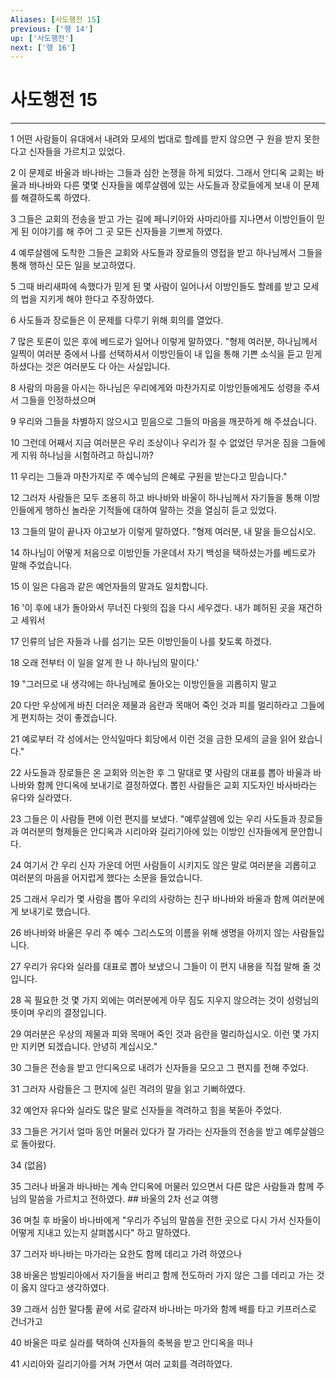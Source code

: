 ```yaml
---
Aliases: [사도행전 15]
previous: ['행 14']
up: ['사도행전']
next: ['행 16']
---
```

# 사도행전 15

***


1 어떤 사람들이 유대에서 내려와 모세의 법대로 할례를 받지 않으면 구 원을 받지 못한다고 신자들을 가르치고 있었다. 

2 이 문제로 바울과 바나바는 그들과 심한 논쟁을 하게 되었다. 그래서 안디옥 교회는 바울과 바나바와 다른 몇몇 신자들을 예루살렘에 있는 사도들과 장로들에게 보내 이 문제를 해결하도록 하였다. 

3 그들은 교회의 전송을 받고 가는 길에 페니키아와 사마리아를 지나면서 이방인들이 믿게 된 이야기를 해 주어 그 곳 모든 신자들을 기쁘게 하였다. 

4 예루살렘에 도착한 그들은 교회와 사도들과 장로들의 영접을 받고 하나님께서 그들을 통해 행하신 모든 일을 보고하였다. 

5 그때 바리새파에 속했다가 믿게 된 몇 사람이 일어나서 이방인들도 할례를 받고 모세의 법을 지키게 해야 한다고 주장하였다. 

6 사도들과 장로들은 이 문제를 다루기 위해 회의를 열었다. 

7 많은 토론이 있은 후에 베드로가 일어나 이렇게 말하였다. "형제 여러분, 하나님께서 일찍이 여러분 중에서 나를 선택하셔서 이방인들이 내 입을 통해 기쁜 소식을 듣고 믿게 하셨다는 것은 여러분도 다 아는 사실입니다. 

8 사람의 마음을 아시는 하나님은 우리에게와 마찬가지로 이방인들에게도 성령을 주셔서 그들을 인정하셨으며 

9 우리와 그들을 차별하지 않으시고 믿음으로 그들의 마음을 깨끗하게 해 주셨습니다. 

10 그런데 어째서 지금 여러분은 우리 조상이나 우리가 질 수 없었던 무거운 짐을 그들에게 지워 하나님을 시험하려고 하십니까? 

11 우리는 그들과 마찬가지로 주 예수님의 은혜로 구원을 받는다고 믿습니다." 

12 그러자 사람들은 모두 조용히 하고 바나바와 바울이 하나님께서 자기들을 통해 이방인들에게 행하신 놀라운 기적들에 대하여 말하는 것을 열심히 듣고 있었다. 

13 그들의 말이 끝나자 야고보가 이렇게 말하였다. "형제 여러분, 내 말을 들으십시오. 

14 하나님이 어떻게 처음으로 이방인들 가운데서 자기 백성을 택하셨는가를 베드로가 말해 주었습니다. 

15 이 일은 다음과 같은 예언자들의 말과도 일치합니다. 

16 '이 후에 내가 돌아와서 무너진 다윗의 집을 다시 세우겠다. 내가 폐허된 곳을 재건하고 세워서 

17 인류의 남은 자들과 나를 섬기는 모든 이방인들이 나를 찾도록 하겠다. 

18 오래 전부터 이 일을 알게 한 나 하나님의 말이다.' 

19 "그러므로 내 생각에는 하나님께로 돌아오는 이방인들을 괴롭히지 말고 

20 다만 우상에게 바친 더러운 제물과 음란과 목매어 죽인 것과 피를 멀리하라고 그들에게 편지하는 것이 좋겠습니다. 

21 예로부터 각 성에서는 안식일마다 회당에서 이런 것을 금한 모세의 글을 읽어 왔습니다." 

22 사도들과 장로들은 온 교회와 의논한 후 그 말대로 몇 사람의 대표를 뽑아 바울과 바나바와 함께 안디옥에 보내기로 결정하였다. 뽑힌 사람들은 교회 지도자인 바사바라는 유다와 실라였다. 

23 그들은 이 사람들 편에 이런 편지를 보냈다. "예루살렘에 있는 우리 사도들과 장로들과 여러분의 형제들은 안디옥과 시리아와 길리기아에 있는 이방인 신자들에게 문안합니다. 

24 여기서 간 우리 신자 가운데 어떤 사람들이 시키지도 않은 말로 여러분을 괴롭히고 여러분의 마음을 어지럽게 했다는 소문을 들었습니다. 

25 그래서 우리가 몇 사람을 뽑아 우리의 사랑하는 친구 바나바와 바울과 함께 여러분에게 보내기로 했습니다. 

26 바나바와 바울은 우리 주 예수 그리스도의 이름을 위해 생명을 아끼지 않는 사람들입니다. 

27 우리가 유다와 실라를 대표로 뽑아 보냈으니 그들이 이 편지 내용을 직접 말해 줄 것입니다. 

28 꼭 필요한 것 몇 가지 외에는 여러분에게 아무 짐도 지우지 않으려는 것이 성령님의 뜻이며 우리의 결정입니다. 

29 여러분은 우상의 제물과 피와 목매어 죽인 것과 음란을 멀리하십시오. 이런 몇 가지만 지키면 되겠습니다. 안녕히 계십시오." 

30 그들은 전송을 받고 안디옥으로 내려가 신자들을 모으고 그 편지를 전해 주었다. 

31 그러자 사람들은 그 편지에 실린 격려의 말을 읽고 기뻐하였다. 

32 예언자 유다와 실라도 많은 말로 신자들을 격려하고 힘을 북돋아 주었다. 

33 그들은 거기서 얼마 동안 머물러 있다가 잘 가라는 신자들의 전송을 받고 예루살렘으로 돌아왔다. 

34 (없음) 

35 그러나 바울과 바나바는 계속 안디옥에 머물러 있으면서 다른 많은 사람들과 함께 주님의 말씀을 가르치고 전하였다. ## 바울의 2차 선교 여행 

36 며칠 후 바울이 바나바에게 "우리가 주님의 말씀을 전한 곳으로 다시 가서 신자들이 어떻게 지내고 있는지 살펴봅시다" 하고 말하였다. 

37 그러자 바나바는 마가라는 요한도 함께 데리고 가려 하였으나 

38 바울은 밤빌리아에서 자기들을 버리고 함께 전도하러 가지 않은 그를 데리고 가는 것이 옳지 않다고 생각하였다. 

39 그래서 심한 말다툼 끝에 서로 갈라져 바나바는 마가와 함께 배를 타고 키프러스로 건너가고 

40 바울은 따로 실라를 택하여 신자들의 축복을 받고 안디옥을 떠나 

41 시리아와 길리기아를 거쳐 가면서 여러 교회를 격려하였다.
